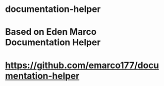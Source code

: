 # documentation-helper
# Based on Eden Marco Documentation Helper
# https://github.com/emarco177/documentation-helper
